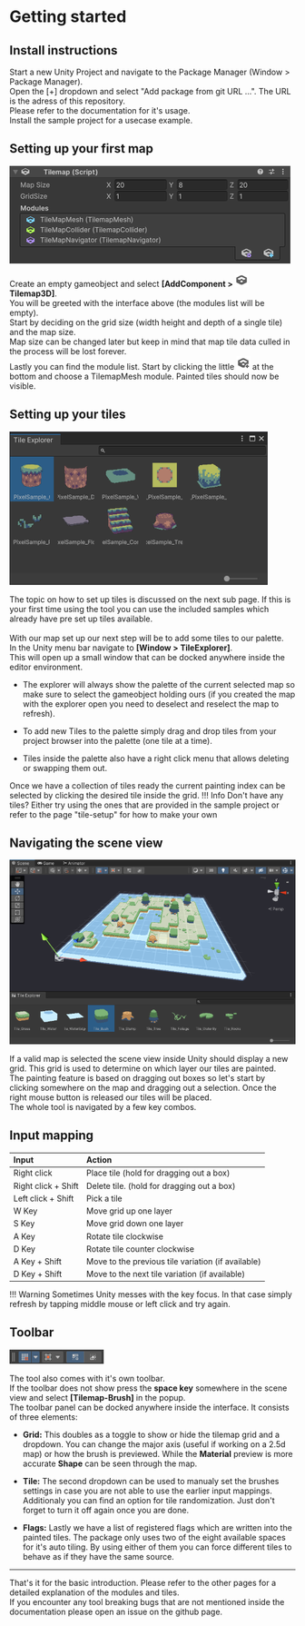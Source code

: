 # Getting started

## Install instructions
Start a new Unity Project and navigate to the Package Manager (Window > Package Manager). <br>
Open the [+] dropdown and select "Add package from git URL ...". The URL is the adress of this repository. <br>
Please refer to the documentation for it's usage. <br>
Install the sample project for a usecase example. <br>

## Setting up your first map
![Map-Component](img/component-map.png)

Create an empty gameobject and select **[AddComponent > ![Map-Component](img/mapicon.png) Tilemap3D]**. <br>
You will be greeted with the interface above (the modules list will be empty). <br>
Start by deciding on the grid size (width height and depth of a single tile) and the map size. <br>
Map size can be changed later but keep in mind that map tile data culled in the process will be lost forever.<br>
Lastly you can find the module list. Start by clicking the little ![Map-Component](img/mapiconadd.png)  at the bottom and choose a TilemapMesh module. Painted tiles should now be visible. <br>

## Setting up your tiles
![Tile-Explorer](img/tile-explorer.png)

The topic on how to set up tiles is discussed on the next sub page. If this is your first time using the tool you can use the included samples which already have pre set up tiles available. <br>
<br>
With our map set up our next step will be to add some tiles to our palette. <br>
In the Unity menu bar navigate to **[Window > TileExplorer]**.<br>
This will open up a small window that can be docked anywhere inside the editor environment. <br>

- The explorer will always show the palette of the current selected map so make sure to select the gameobject holding ours (if you created the map with the explorer open you need to deselect and reselect the map to refresh).

- To add new Tiles to the palette simply drag and drop tiles from your project browser into the palette (one tile at a time).

- Tiles inside the palette also have a right click menu that allows deleting or swapping them out.

Once we have a collection of tiles ready the current painting index can be selected by clicking the desired tile inside the grid.
!!! Info
    Don't have any tiles? Either try using the ones that are provided in the sample project or refer to the page "tile-setup" for how to make your own

## Navigating the scene view
![Scene-View](img/preview.png)

If a valid map is selected the scene view inside Unity should display a new grid. This grid is used to determine on which layer our tiles are painted. <br>
The painting feature is based on dragging out boxes so let's start by clicking somewhere on the map and dragging out a selection. Once the right mouse button is released our tiles will be placed. <br>
The whole tool is navigated by a few key combos. <br>

## Input mapping
| Input               | Action                                             |
|:--------------------|:---------------------------------------------------|
| Right click         | Place tile (hold for dragging out a box)           |
| Right click + Shift | Delete tile. (hold for dragging out a box)         |
| Left click + Shift  | Pick a tile                                        |
| W Key               | Move grid up one layer                             |
| S Key               | Move grid down one layer                           |
| A Key               | Rotate tile clockwise                              |
| D Key               | Rotate tile counter clockwise                      |
| A Key + Shift       | Move to the previous tile variation (if available) |
| D Key + Shift       | Move to the next tile variation (if available)     |

!!! Warning
    Sometimes Unity messes with the key focus. In that case simply refresh by tapping middle mouse or left click and try again.

## Toolbar
![Tile-Toolbar](img/tile-toolbar.png)

The tool also comes with it's own toolbar. <br>
If the toolbar does not show press the **space key** somewhere in the scene view and select **[Tilemap-Brush]** in the popup. <br>
The toolbar panel can be docked anywhere inside the interface. It consists of three elements: <br>

- **Grid:** This doubles as a toggle to show or hide the tilemap grid and a dropdown.
You can change the major axis (useful if working on a 2.5d map) or how the brush is previewed.
While the **Material** preview is more accurate **Shape** can be seen through the map.

- **Tile:** The second dropdown can be used to manualy set the brushes settings in case you are not able to use the earlier input mappings. Additionaly you can find an option for tile randomization. Just don't forget to turn it off again once you are done.

- **Flags:** Lastly we have a list of registered flags which are written into the painted tiles. The package only uses two of the eight available spaces for it's auto tiling. By using either of them you can force different tiles to behave as if they have the same source.

---

That's it for the basic introduction. Please refer to the other pages for a detailed explanation of the modules and tiles. <br>
If you encounter any tool breaking bugs that are not mentioned inside the documentation please open an issue on the github page. <br>